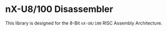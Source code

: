 # nX-U8/100 Disassembler
This library is designed for the 8-Bit `nX-U8/100` RISC Assembly Architecture.

